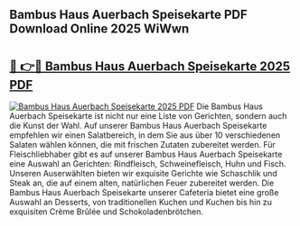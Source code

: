 ## Bambus Haus Auerbach Speisekarte PDF Download Online 2025 WiWwn

# <h2><a href="http://gc8zql.nevu.top/?p=Bambus+Haus+Auerbach+Speisekarte">🔗 👉🔴 Bambus Haus Auerbach Speisekarte 2025 PDF</a></h2>

[![Bambus Haus Auerbach Speisekarte 2025 PDF](https://i.imgur.com/dBaPXMq.png)](http://gc8zql.nevu.top/?p=Bambus+Haus+Auerbach+Speisekarte)
Die Bambus Haus Auerbach Speisekarte ist nicht nur eine Liste von Gerichten, sondern auch die Kunst der Wahl. Auf unserer Bambus Haus Auerbach Speisekarte empfehlen wir einen Salatbereich, in dem Sie aus über 10 verschiedenen Salaten wählen können, die mit frischen Zutaten zubereitet werden. Für Fleischliebhaber gibt es auf unserer Bambus Haus Auerbach Speisekarte eine Auswahl an Gerichten: Rindfleisch, Schweinefleisch, Huhn und Fisch. Unseren Auserwählten bieten wir exquisite Gerichte wie Schaschlik und Steak an, die auf einem alten, natürlichen Feuer zubereitet werden. Die Bambus Haus Auerbach Speisekarte unserer Cafeteria bietet eine große Auswahl an Desserts, von traditionellen Kuchen und Kuchen bis hin zu exquisiten Crème Brûlée und Schokoladenbrötchen.
